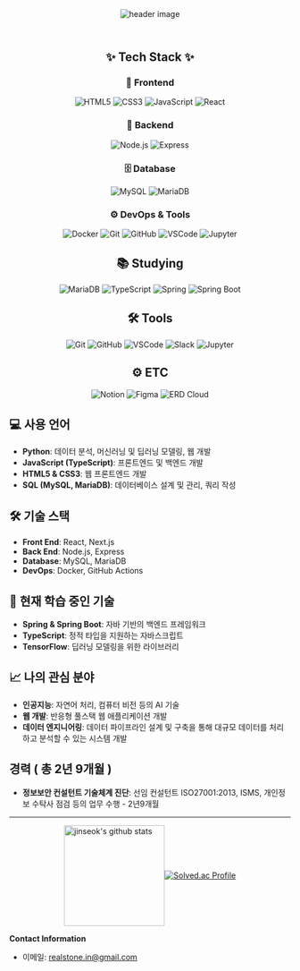 <header>
  <div align="center">
    <img src="https://capsule-render.vercel.app/api?type=venom&color=CCFFFF&height=300&section=header&text=Jinseok's_GitHub&fontSize=40" alt="header image"/>
  </div>
</header>

<body>
<div align="center">

## ✨ Tech Stack ✨

### 🎨 Frontend
<img alt="HTML5" src="https://img.shields.io/badge/HTML5-E34F26.svg?&style=flat-square&logo=HTML5&logoColor=white"/>
<img alt="CSS3" src="https://img.shields.io/badge/CSS3-1572B6.svg?&style=flat-square&logo=CSS3&logoColor=white"/>
<img alt="JavaScript" src="https://img.shields.io/badge/JavaScript-F7DF1E.svg?&style=flat-square&logo=JavaScript&logoColor=white"/>
<img alt="React" src="https://img.shields.io/badge/React-61DAFB.svg?&style=flat-square&logo=React&logoColor=white"/>

### 🔧 Backend
<img alt="Node.js" src="https://img.shields.io/badge/Node.js-339933.svg?&style=flat-square&logo=Node.js&logoColor=white"/>
<img alt="Express" src="https://img.shields.io/badge/Express-000000.svg?&style=flat-square&logo=Express&logoColor=white"/>

### 🗄️ Database
<img alt="MySQL" src="https://img.shields.io/badge/MySQL-4479A1.svg?&style=flat-square&logo=MySQL&logoColor=white"/>
<img alt="MariaDB" src="https://img.shields.io/badge/MariaDB-003545.svg?&style=flat-square&logo=MariaDB&logoColor=white"/>

### ⚙️ DevOps & Tools
<img alt="Docker" src="https://img.shields.io/badge/Docker-2496ED.svg?&style=flat-square&logo=Docker&logoColor=white"/>
<img alt="Git" src="https://img.shields.io/badge/Git-F05032.svg?&style=flat-square&logo=Git&logoColor=white"/>
<img alt="GitHub" src="https://img.shields.io/badge/GitHub-181717.svg?&style=flat-square&logo=GitHub&logoColor=white"/>
<img alt="VSCode" src="https://img.shields.io/badge/VSCode-007ACC.svg?&style=flat-square&logo=VisualStudioCode&logoColor=white"/>
<img alt="Jupyter" src="https://img.shields.io/badge/Jupyter-F37626.svg?&style=flat-square&logo=Jupyter&logoColor=white"/>

</div>

<div align="center">

## 📚 Studying

<img alt="MariaDB" src ="https://img.shields.io/badge/mariadb-003545.svg?&style=flat-square&logo=MariaDB&logoColor=white"/>
<img alt="TypeScript" src ="https://img.shields.io/badge/TypeScript-007ACC.svg?&style=flat-square&logo=TypeScript&logoColor=white"/>
<img alt="Spring" src ="https://img.shields.io/badge/Spring-6DB33F.svg?&style=flat-square&logo=Spring&logoColor=white"/>
<img alt="Spring Boot" src="https://img.shields.io/badge/Spring%20Boot-6DB33F.svg?&style=flat-square&logo=Spring%20Boot&logoColor=white"/>

</div>

<div align="center">

## 🛠 Tools

<img alt="Git" src ="https://img.shields.io/badge/Git-F05032.svg?&style=flat-square&logo=Git&logoColor=white"/>
<img alt="GitHub" src ="https://img.shields.io/badge/GitHub-181717.svg?&style=flat-square&logo=GitHub&logoColor=white"/>
<img alt="VSCode" src ="https://img.shields.io/badge/VSCode-007ACC.svg?&style=flat-square&logo=VisualStudioCode&logoColor=white"/>
<img alt="Slack" src ="https://img.shields.io/badge/Slack-4A154B.svg?&style=flat-square&logo=Slack&logoColor=white"/>
<img alt="Jupyter" src ="https://img.shields.io/badge/Jupyter-F37626.svg?&style=flat-square&logo=Jupyter&logoColor=white"/>

</div>
<div align="center">

## ⚙️ ETC

<img alt="Notion" src="https://img.shields.io/badge/Notion-000000.svg?&style=flat-square&logo=Notion&logoColor=white"/>
<img alt="Figma" src="https://img.shields.io/badge/Figma-F24E1E.svg?&style=flat-square&logo=Figma&logoColor=white"/>
<img alt="ERD Cloud" src="https://img.shields.io/badge/ERD%20Cloud-5C2D91.svg?&style=flat-square&logoColor=white"/>

</div>
  <div>
    
## 💻 사용 언어

- **Python**: 데이터 분석, 머신러닝 및 딥러닝 모델링, 웹 개발
- **JavaScript (TypeScript)**: 프론트엔드 및 백엔드 개발
- **HTML5 & CSS3**: 웹 프론트엔드 개발
- **SQL (MySQL, MariaDB)**: 데이터베이스 설계 및 관리, 쿼리 작성

## 🛠 기술 스택

- **Front End**: React, Next.js
- **Back End**: Node.js, Express
- **Database**: MySQL, MariaDB
- **DevOps**: Docker, GitHub Actions

## 🧠 현재 학습 중인 기술

- **Spring & Spring Boot**: 자바 기반의 백엔드 프레임워크
- **TypeScript**: 정적 타입을 지원하는 자바스크립트
- **TensorFlow**: 딥러닝 모델링을 위한 라이브러리

## 📈 나의 관심 분야

- **인공지능**: 자연어 처리, 컴퓨터 비전 등의 AI 기술
- **웹 개발**: 반응형 풀스택 웹 애플리케이션 개발
- **데이터 엔지니어링**: 데이터 파이프라인 설계 및 구축을 통해 대규모 데이터를 처리하고 분석할 수 있는 시스템 개발

## 경력 ( 총 2년 9개월 )
- **정보보안 컨설턴트 기술체계 진단**: 선임 컨설턴트
ISO27001:2013, ISMS, 개인정보 수탁사 점검 등의 업무 수행 - 2년9개월
---

<div style="display: flex; justify-content: center; align-items: center;">
  <a href="https://github.com/jinseok-in">
    <img style="height: 180px;" src="https://github-readme-stats.vercel.app/api?username=jinseok-in&show_icons=true&include_all_commits=true&theme=nord&hide_border=true" alt="jinseok's github stats" />
  </a>
  
  <a href="https://solved.ac/wlstjr1964/">
    <img src="http://mazassumnida.wtf/api/v2/generate_badge?boj=wlstjr1964" alt="Solved.ac Profile" />
  </a>
</div>

**Contact Information**

- 이메일: realstone.in@gmail.com

  </div>
</body>
